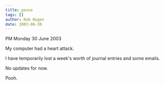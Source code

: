 ```yaml
---
title: pause
tags: []
author: Rob Nugen
date: 2003-06-30
---
```


<p class=date>PM Monday 30 June 2003</p>

<p>My computer had a heart attack.</p>

<p>I have temporarily lost a week's worth of journal entries and some
emails.</p>

<p>No updates for now.</p>

<p>Pooh.</p>
